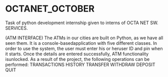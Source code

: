 # OCTANET_OCTOBER
Task of python development internship given to interns of OCTA NET SW. SERVICES.

(ATM INTERFACE)
The ATMs in our cities are built on Python, as we have all seen them. It is a console-basedapplication with five different classes. In order to use the system, the user must enter his or heruser ID and pin when it starts. Once the details are entered successfully, ATM functionality isunlocked. As a result of the project, the following operations can be performed:
TRANSACTIONS HISTORY
TRANSFER
WITHDRAW
DEPOSIT
QUIT
